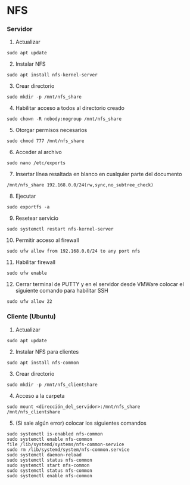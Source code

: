 # NFS
### Servidor
1. Actualizar
```
sudo apt update
```
2. Instalar NFS
```
sudo apt install nfs-kernel-server
```
3. Crear directorio
```
sudo mkdir -p /mnt/nfs_share
```
4. Habilitar acceso a todos al directorio creado
```
sudo chown -R nobody:nogroup /mnt/nfs_share
```
5. Otorgar permisos necesarios
```
sudo chmod 777 /mnt/nfs_share
```
6. Acceder al archivo
```
sudo nano /etc/exports
```
7. Insertar línea resaltada en blanco en cualquier parte del documento
```
/mnt/nfs_share 192.168.0.0/24(rw,sync,no_subtree_check)
```
8. Ejecutar
```
sudo exportfs -a
```
9. Resetear servicio
```
sudo systemctl restart nfs-kernel-server
```
10. Permitir acceso al firewall
```
sudo ufw allow from 192.168.0.0/24 to any port nfs
```
11. Habilitar firewall
```
sudo ufw enable
```
12. Cerrar terminal de PUTTY y en el servidor desde VMWare colocar el siguiente comando para habilitar SSH
```
sudo ufw allow 22
```
### Cliente (Ubuntu)
1. Actualizar
```
sudo apt update
```
2. Instalar NFS para clientes
```
sudo apt install nfs-common
```
3. Crear directorio
```
sudo mkdir -p /mnt/nfs_clientshare
```
4. Acceso a la carpeta
```
sudo mount <dirección_del_servidor>:/mnt/nfs_share /mnt/nfs_clientshare
```
5. (Si sale algún error) colocar los siguientes comandos
```
sudo systemctl is-enabled nfs-common
sudo systemctl enable nfs-common
file /lib/systemd/systems/nfs-common-service
sudo rm /lib/systemd/system/nfs-common.service
sudo systemctl daemon-reload
sudo systemctl status nfs-common
sudo systemctl start nfs-common
sudo systemctl status nfs-common
sudo systemctl enable nfs-common
```
